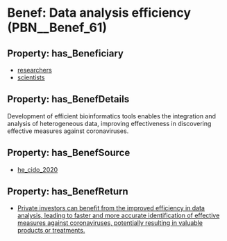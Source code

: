 # Benef: __Data analysis efficiency__ (PBN__Benef_61)

## Property: has_Beneficiary

* [researchers](../Stakeholder/PBN__Stakeholder_2)
* [scientists](../Stakeholder/PBN__Stakeholder_46)

## Property: has_BenefDetails

Development of efficient bioinformatics tools enables the integration and analysis of heterogeneous data, improving effectiveness in discovering effective measures against coronaviruses.

## Property: has_BenefSource

* [he_cido_2020](../Article/PBN__Article_13)

## Property: has_BenefReturn

* [Private investors can benefit from the improved efficiency in data analysis, leading to faster and more accurate identification of effective measures against coronaviruses, potentially resulting in valuable products or treatments.](../BenefReturn/PBN__BenefReturn_61)

